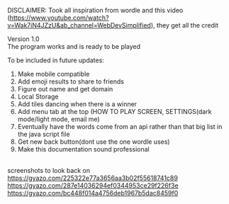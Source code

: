 DISCLAIMER: Took all inspiration from wordle and this video (https://www.youtube.com/watch?v=Wak7iN4JZzU&ab_channel=WebDevSimplified), they get all the credit

Version 1.0 <br />
The program works and is ready to be played <br />

To be included in future updates: <br /> 
1. Make mobile compatible <br />
2. Add emoji results to share to friends <br />
3. Figure out name and get domain <br />
4. Local Storage <br />
5. Add tiles dancing when there is a winner <br />
6. Add menu tab at the top (HOW TO PLAY SCREEN, SETTINGS(dark mode/light mode, email me)<br />
7. Eventually have the words come from an api rather than that big list in the java script file  <br />
8. Get new back button(dont use the one wordle uses) <br />
9. Make this documentation sound professional <br /> <br /> 

screenshots to look back on
https://gyazo.com/225322e77a3656aa3b02f55618741c89
https://gyazo.com/287e14036294ef0344953ce29f226f3e
https://gyazo.com/bc448f014a4756deb1967b5dac8459f0
